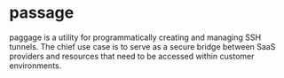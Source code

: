 # passage

paggage is a utility for programmatically creating and managing SSH tunnels. The chief use case is to serve as a secure bridge between SaaS providers and resources that need to be accessed within customer environments.
